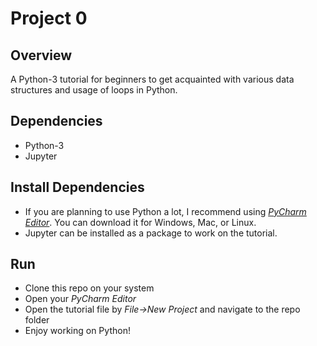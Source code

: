 # Project 0

## Overview

A Python-3 tutorial for beginners to get acquainted with various data structures and usage of loops in Python. 

## Dependencies

- Python-3
- Jupyter

## Install Dependencies

- If you are planning to use Python a lot, I recommend using [*PyCharm Editor*](https://www.jetbrains.com/pycharm/download/#section=linux).
You can download it for Windows, Mac, or Linux. 
- Jupyter can be installed as a package to work on the tutorial. 

## Run

- Clone this repo on your system
- Open your *PyCharm Editor* 
- Open the tutorial file by *File->New Project* and navigate to the repo folder
- Enjoy working on Python! 

